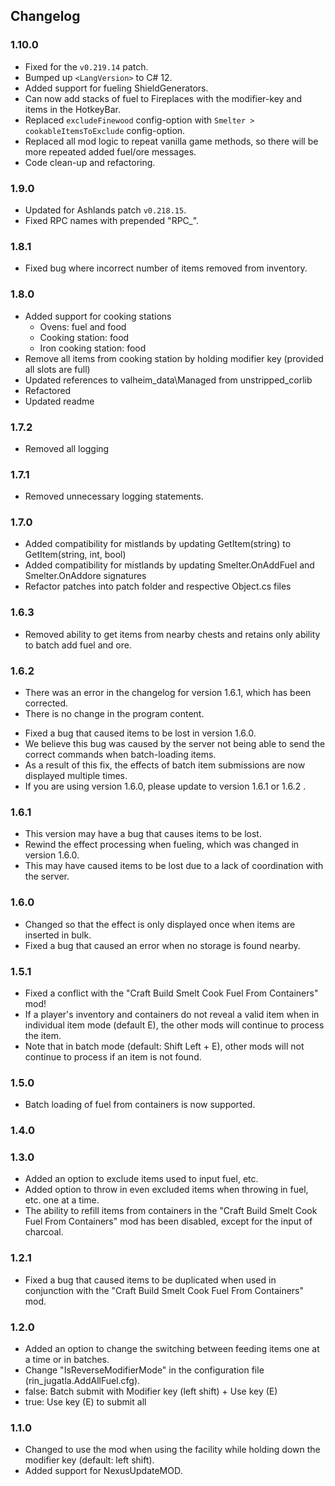 ## Changelog

### 1.10.0

  * Fixed for the `v0.219.14` patch.
  * Bumped up `<LangVersion>` to C# 12.
  * Added support for fueling ShieldGenerators.
  * Can now add stacks of fuel to Fireplaces with the modifier-key and items in the HotkeyBar.
  * Replaced `excludeFinewood` config-option with `Smelter > cookableItemsToExclude` config-option.
  * Replaced all mod logic to repeat vanilla game methods, so there will be more repeated added fuel/ore messages.
  * Code clean-up and refactoring.

### 1.9.0

  * Updated for Ashlands patch `v0.218.15`.
  * Fixed RPC names with prepended "RPC_".

### 1.8.1

  * Fixed bug where incorrect number of items removed from inventory.

### 1.8.0

  * Added support for cooking stations
    * Ovens: fuel and food
    * Cooking station: food
    * Iron cooking station: food
  * Remove all items from cooking station by holding modifier key (provided all slots are full)
  * Updated references to valheim_data\Managed from unstripped_corlib
  * Refactored
  * Updated readme

### 1.7.2

  * Removed all logging

### 1.7.1

  * Removed unnecessary logging statements.

### 1.7.0

  * Added compatibility for mistlands by updating GetItem(string) to GetItem(string, int, bool)
  * Added compatibility for mistlands by updating Smelter.OnAddFuel and Smelter.OnAddore signatures
  * Refactor patches into patch folder and respective Object.cs files

### 1.6.3

  * Removed ability to get items from nearby chests and retains only ability to batch add fuel and ore.

### 1.6.2

  * There was an error in the changelog for version 1.6.1, which has been corrected.
  * There is no change in the program content.

  - Fixed a bug that caused items to be lost in version 1.6.0.
  - We believe this bug was caused by the server not being able to send the correct commands when batch-loading items.
  - As a result of this fix, the effects of batch item submissions are now displayed multiple times.
  - If you are using version 1.6.0, please update to version 1.6.1 or 1.6.2 .

### 1.6.1

  * This version may have a bug that causes items to be lost.
  * Rewind the effect processing when fueling, which was changed in version 1.6.0.
  * This may have caused items to be lost due to a lack of coordination with the server.

### 1.6.0

  * Changed so that the effect is only displayed once when items are inserted in bulk.
  * Fixed a bug that caused an error when no storage is found nearby.

### 1.5.1

  * Fixed a conflict with the "Craft Build Smelt Cook Fuel From Containers" mod!
  * If a player's inventory and containers do not reveal a valid item when in individual item mode (default E),
    the other mods will continue to process the item.
  * Note that in batch mode (default: Shift Left + E), other mods will not continue to process if an item is not found.

### 1.5.0

  * Batch loading of fuel from containers is now supported.

### 1.4.0

  

### 1.3.0

  * Added an option to exclude items used to input fuel, etc.
  * Added option to throw in even excluded items when throwing in fuel, etc. one at a time.
  * The ability to refill items from containers in the "Craft Build Smelt Cook Fuel From Containers" mod has been
    disabled, except for the input of charcoal.

### 1.2.1

  * Fixed a bug that caused items to be duplicated when used in conjunction with the
    "Craft Build Smelt Cook Fuel From Containers" mod.

### 1.2.0

  * Added an option to change the switching between feeding items one at a time or in batches.
  * Change "IsReverseModifierMode" in the configuration file (rin_jugatla.AddAllFuel.cfg).
  * false: Batch submit with Modifier key (left shift) + Use key (E)
  * true: Use key (E) to submit all

### 1.1.0

  * Changed to use the mod when using the facility while holding down the modifier key (default: left shift).
  * Added support for NexusUpdateMOD.
